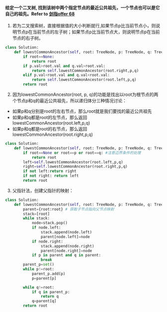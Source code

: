#### 给定一个二叉树, 找到该树中两个指定节点的最近公共祖先，一个节点也可以是它自己的祖先。Refer to [剑指offer 68](https://leetcode-cn.com/problems/er-cha-shu-de-zui-jin-gong-gong-zu-xian-lcof/)
1. 若为二叉搜索树，直接根据值的大小判断就行,如果节点p比当前节点小，则说明节点p在当前节点的左子树；如果节点p比当前节点大，则说明节点p在当前节点的右子树。
```python
class Solution:
    def lowestCommonAncestor(self, root: TreeNode, p: TreeNode, q: TreeNode) -> TreeNode:
        if root==None:
            return root
        if p.val>root.val and q.val>root.val:
            return self.lowestCommonAncestor(root.right,p,q)
        elif p.val<root.val and q.val<root.val:
            return self.lowestCommonAncestor(root.left,p,q)
        return root
```

2. 因为lowestCommonAncestor(root, p, q)的功能是找出以root为根节点的两个节点p和q的最近公共祖先，所以递归体分三种情况讨论：
* 如果p和q分别是root的左右节点，那么root就是我们要找的最近公共祖先
* 如果p和q都是root的左节点，那么返回lowestCommonAncestor(root.left,p,q)
* 如果p和q都是root的右节点，那么返回lowestCommonAncestor(root.right,p,q)
```python
class Solution:
    def lowestCommonAncestor(self, root: TreeNode, p: TreeNode, q: TreeNode) -> TreeNode:
        if root==None or root==p or root==q: #注意边界条件的处理
            return root
        left=self.lowestCommonAncestor(root.left,p,q)
        right=self.lowestCommonAncestor(root.right,p,q)
        if not left:return right
        if not right: return left
        return root
```

3. 父指针法，创建父指针的映射：
```python
class Solution:
    def lowestCommonAncestor(self, root: TreeNode, p: TreeNode, q: TreeNode) -> TreeNode:
        parent={root:root} # 获取子节点指向父节点映射
        stack=[root] 
        while stack:
            node=stack.pop()
            if node.left:
                stack.append(node.left)
                parent[node.left]=node
            if node.right:
                stack.append(node.right)
                parent[node.right]=node
            if p in parent and q in parent:
                break
        parent_p=set()
        while p!=root:
            parent_p.add(p)
            p=parent[p]

        while q!=root:
            if q in parent_p:
                return q
            q=parent[q]
        return root
```
